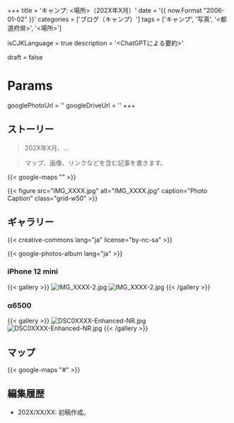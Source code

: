 +++
title = 'キャンプ: <場所>（202X年X月）'
date = '{{ now.Format "2006-01-02" }}'
categories = ['ブログ（キャンプ）']
tags = ['キャンプ', '写真', '<都道府県>', '<場所>']

isCJKLanguage = true
description = '<ChatGPTによる要約>'

draft = false

# Params
googlePhotoUrl = ''
googleDriveUrl = ''
+++


## ストーリー

> 202X年X月、...

> マップ、画像、リンクなどを含む記事を書きます。

{{< google-maps "" >}}

{{< figure
    src="IMG_XXXX.jpg"
    alt="IMG_XXXX.jpg"
    caption="Photo Caption"
    class="grid-w50"
    >}}


## ギャラリー

{{< creative-commons lang="ja" license="by-nc-sa" >}}

{{< google-photos-album lang="ja" >}}


### iPhone 12 mini

{{< gallery >}}
  <img src="IMG_XXXX-2.jpg" alt="IMG_XXXX-2.jpg" class="grid-w50" />
  <img src="IMG_XXXX-2.jpg" alt="IMG_XXXX-2.jpg" class="grid-w50" />
{{< /gallery >}}


### α6500

{{< gallery >}}
  <img src="DSC0XXXX-Enhanced-NR.jpg" alt="DSC0XXXX-Enhanced-NR.jpg" class="grid-w60" />
  <img src="DSC0XXXX-Enhanced-NR.jpg" alt="DSC0XXXX-Enhanced-NR.jpg" class="grid-w40" />
{{< /gallery >}}


## マップ

{{< google-maps "#" >}}


## 編集履歴

- 202X/XX/XX: 初稿作成。



